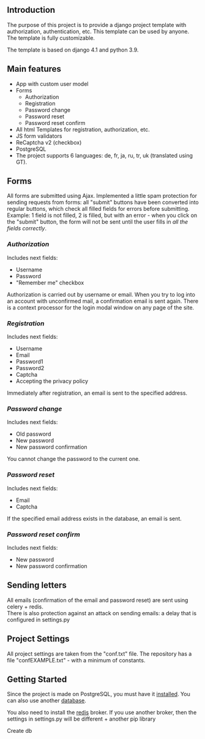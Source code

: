 ## Introduction

The purpose of this project is to provide a django project template with authorization, authentication, etc. This template can be used by anyone. The template is fully customizable.

The template is based on django 4.1 and python 3.9.

## Main features
- App with custom user model
- Forms
  - Authorization
  - Registration
  - Password change
  - Password reset 
  - Password reset confirm
- All html Templates for registration, authorization, etc.
- JS form validators
- ReCaptcha v2 (checkbox)
- PostgreSQL
- The project supports 6 languages: de, fr, ja, ru, tr, uk (translated using GT).

## Forms

All forms are submitted using Ajax. Implemented a little spam protection for sending requests from forms:
all "submit" buttons have been converted into regular buttons, which check all filled fields for errors before submitting. Example: 1 field is not filled, 2 is filled, but with an error - when you click on the "submit" button, the form will not be sent until the user fills in *all the fields correctly*.

### *Authorization*

Includes next fields:
- Username
- Password
- "Remember me" checkbox

Authorization is carried out by username or email. When you try to log into an account with unconfirmed mail, a confirmation email is sent again. There is a context processor for the login modal window on any page of the site.

### *Registration*

Includes next fields: 
- Username
- Email
- Password1
- Password2
- Captcha
- Accepting the privacy policy

Immediately after registration, an email is sent to the specified address.

### *Password change*

Includes next fields:
- Old password
- New password
- New password confirmation

You cannot change the password to the current one.

### *Password reset*

Includes next fields:
- Email
- Captcha

If the specified email address exists in the database, an email is sent.

### *Password reset confirm*

Includes next fields:
- New password
- New password confirmation

## Sending letters

All emails (confirmation of the email and password reset) are sent using celery + redis.<br>
There is also protection against an attack on sending emails: a delay that is configured in settings.py

## Project Settings
All project settings are taken from the "conf.txt" file.
The repository has a file "confEXAMPLE.txt" - with a minimum of constants.

## Getting Started

Since the project is made on PostgreSQL, you must have it [installed](https://www.postgresql.org/download/). You can also use another [database](https://docs.djangoproject.com/en/4.1/ref/databases/.).

You also need to install the [redis](https://redis.io/docs/getting-started/) broker. If you use another broker, then the settings in settings.py will be different + another pip library

Create db

